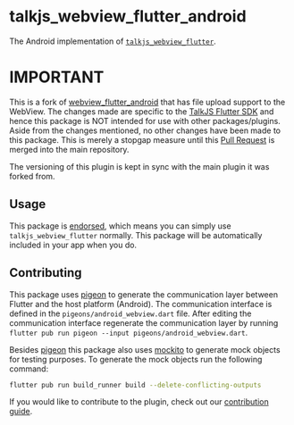 # talkjs_webview_flutter_android

The Android implementation of [`talkjs_webview_flutter`][1].

# IMPORTANT

This is a fork of [webview_flutter_android](https://pub.dev/packages/webview_flutter_android)
that has file upload support to the WebView. The changes made are specific to the
[TalkJS Flutter SDK](https://pub.dev/packages/talkjs_flutter) and hence this package is NOT intended
for use with other packages/plugins. Aside from the changes mentioned, no other changes have been
made to this package. This is merely a stopgap measure until this [Pull Request](https://github.com/flutter/plugins/pull/5172)
is merged into the main repository.

The versioning of this plugin is kept in sync with the main plugin it was forked from.

## Usage

This package is [endorsed][2], which means you can simply use `talkjs_webview_flutter`
normally. This package will be automatically included in your app when you do.

## Contributing

This package uses [pigeon][3] to generate the communication layer between Flutter and the host
platform (Android). The communication interface is defined in the `pigeons/android_webview.dart`
file. After editing the communication interface regenerate the communication layer by running
`flutter pub run pigeon --input pigeons/android_webview.dart`.

Besides [pigeon][3] this package also uses [mockito][4] to generate mock objects for testing
purposes. To generate the mock objects run the following command:

```bash
flutter pub run build_runner build --delete-conflicting-outputs
```

If you would like to contribute to the plugin, check out our [contribution guide][5].

[1]: https://pub.dev/packages/talkjs_webview_flutter
[2]: https://flutter.dev/docs/development/packages-and-plugins/developing-packages#endorsed-federated-plugin
[3]: https://pub.dev/packages/pigeon
[4]: https://pub.dev/packages/mockito
[5]: https://github.com/flutter/plugins/blob/main/CONTRIBUTING.md
